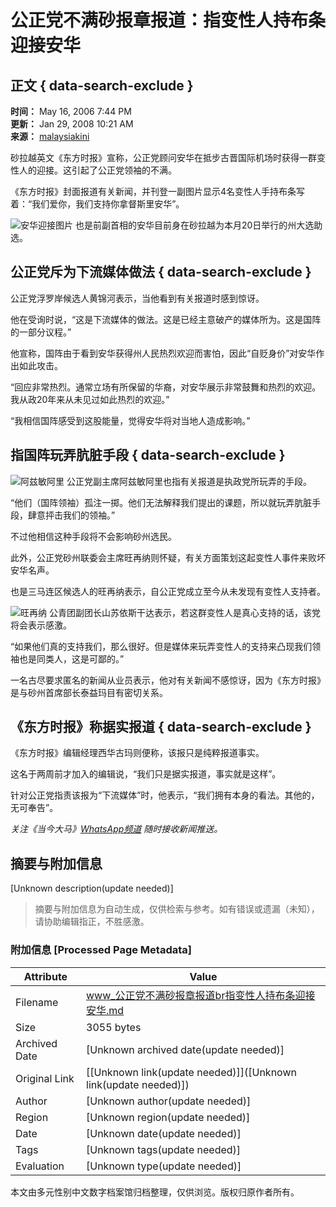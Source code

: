 # 公正党不满砂报章报道：指变性人持布条迎接安华

## 正文 { data-search-exclude }


**时间：** May 16, 2006 7:44 PM  
**更新：** Jan 29, 2008 10:21 AM  
**来源：** [malaysiakini](https://www.malaysiakini.com/news/51119)  

砂拉越英文《东方时报》宣称，公正党顾问安华在抵步古晋国际机场时获得一群变性人的迎接。这引起了公正党领袖的不满。

《东方时报》封面报道有关新闻，并刊登一副图片显示4名变性人手持布条写着：“我们爱你，我们支持你拿督斯里安华”。

![安华迎接图片](https://i.malaysiakini.com/39/f2eb5bdea29fc5b879f1b8c17163b801.jpg) 也是前副首相的安华目前身在砂拉越为本月20日举行的州大选助选。

## 公正党斥为下流媒体做法 { data-search-exclude }

公正党浮罗岸候选人黄锦河表示，当他看到有关报道时感到惊讶。

他在受询时说，“这是下流媒体的做法。这是已经主意破产的媒体所为。这是国阵的一部分议程。”

他宣称，国阵由于看到安华获得州人民热烈欢迎而害怕，因此“自贬身价”对安华作出如此攻击。

“回应非常热烈。通常立场有所保留的华裔，对安华展示非常鼓舞和热烈的欢迎。我从政20年来从未见过如此热烈的欢迎。”

“我相信国阵感受到这股能量，觉得安华将对当地人造成影响。”

## 指国阵玩弄肮脏手段 { data-search-exclude }

![阿兹敏阿里](https://i.malaysiakini.com/oib/imagebank/mugshot/azmin_ali06.jpg) 公正党副主席阿兹敏阿里也指有关报道是执政党所玩弄的手段。

“他们（国阵领袖）孤注一掷。他们无法解释我们提出的课题，所以就玩弄肮脏手段，肆意抨击我们的领袖。”

不过他相信这种手段将不会影响砂州选民。

此外，公正党砂州联委会主席旺再纳则怀疑，有关方面策划这起变性人事件来败坏安华名声。

也是三马连区候选人的旺再纳表示，自公正党成立至今从未发现有变性人支持者。

![旺再纳](https://i.malaysiakini.com/6/729abad0aaecc61ca74928f97b7b48f8.jpg) 公青团副团长山苏依斯干达表示，若这群变性人是真心支持的话，该党将会表示感激。

“如果他们真的支持我们，那么很好。但是媒体来玩弄变性人的支持来凸现我们领袖也是同类人，这是可鄙的。”

一名古尽要求匿名的新闻从业员表示，他对有关新闻不感惊讶，因为《东方时报》是与砂州首席部长泰益玛目有密切关系。

## 《东方时报》称据实报道 { data-search-exclude }

《东方时报》编辑经理西华古玛则便称，该报只是纯粹报道事实。

这名于两周前才加入的编辑说，“我们只是据实报道，事实就是这样”。

针对公正党指责该报为“下流媒体”时，他表示，“我们拥有本身的看法。其他的，无可奉告”。 

_关注《当今大马》[WhatsApp频道](https://mk.my/whatsapp) 随时接收新闻推送。_
<!-- tcd_original_link https://www.malaysiakini.com/news/51139 -->


## 摘要与附加信息

<!-- tcd_abstract -->
[Unknown description(update needed)]
<!-- tcd_abstract_end -->

> 摘要与附加信息为自动生成，仅供检索与参考。如有错误或遗漏（未知），请协助编辑指正，不胜感激。

### 附加信息 [Processed Page Metadata]

| Attribute       | Value                                  |
|-----------------|----------------------------------------|
| Filename        | www_公正党不满砂报章报道br指变性人持布条迎接安华.md                             |
| Size            | 3055 bytes                           |
| Archived Date   | [Unknown archived date(update needed)]                             |
| Original Link   | [[Unknown link(update needed)]]([Unknown link(update needed)])                       |
| Author          | [Unknown author(update needed)]                               |
| Region          | [Unknown region(update needed)]                               |
| Date            | [Unknown date(update needed)]                                 |
| Tags            | [Unknown tags(update needed)]                                 |
| Evaluation            | [Unknown type(update needed)]                                 |
<!-- tcd_table_end -->

本文由多元性别中文数字档案馆归档整理，仅供浏览。版权归原作者所有。
